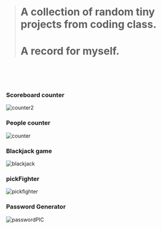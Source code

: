 
># A collection of random tiny projects from coding class.
># A record for myself.
<br>
<br>
<br>

### Scoreboard counter
![counter2](https://github.com/user-attachments/assets/7c4a2181-aeeb-4321-b0a7-42aaa6723ae8)
<br>

### People counter
![counter](https://github.com/user-attachments/assets/8cc3c159-875b-480d-873b-33da789aee05)
<br>

### Blackjack game
![blackjack](https://github.com/user-attachments/assets/fc71913f-54ea-40f7-9bd3-2565ab232639)
<br>

### pickFighter
![pickfighter](https://github.com/user-attachments/assets/a23117df-b418-452f-93ae-8e502ca179ea)
<br>

### Password Generator
![passwordPIC](https://github.com/user-attachments/assets/75552a98-80fd-470b-a28b-82354f64183a)
